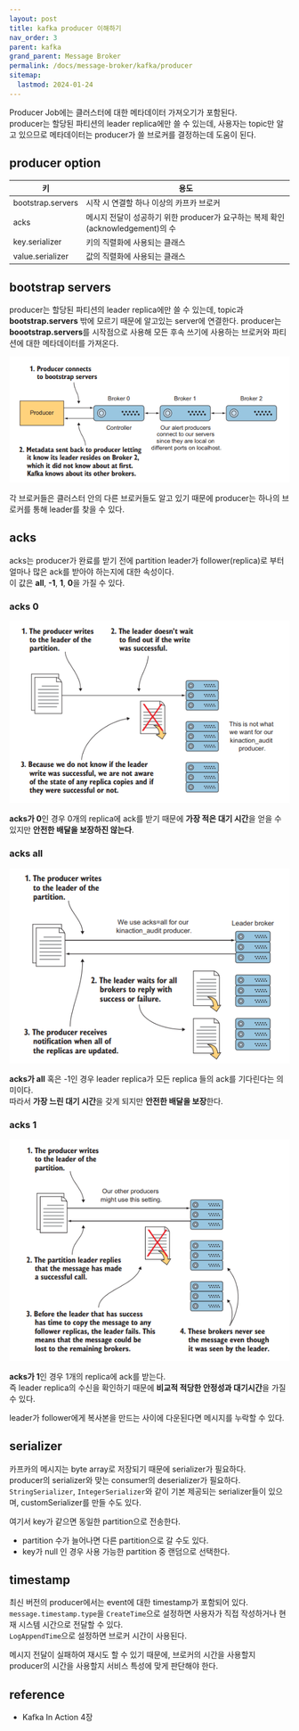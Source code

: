 ```yaml
---
layout: post
title: kafka producer 이해하기
nav_order: 3
parent: kafka
grand_parent: Message Broker
permalink: /docs/message-broker/kafka/producer
sitemap:
  lastmod: 2024-01-24
---
```


Producer Job에는 클러스터에 대한 메타데이터 가져오기가 포함된다.  
producer는 할당된 파티션의 leader replica에만 쓸 수 있는데, 사용자는 topic만 알고 있으므로 메타데이터는 producer가 쓸 브로커를 결정하는데 도움이 된다.  

## producer option

| 키                 | 용도                                                        |
|-------------------|-----------------------------------------------------------|
| bootstrap.servers | 시작 시 연결할 하나 이상의 카프카 브로커                                   |
| acks              | 메시지 전달이 성공하기 위한 producer가 요구하는 복제 확인 (acknowledgement)의 수 |
| key.serializer    | 키의 직렬화에 사용되는 클래스                                          |
| value.serializer  | 값의 직렬화에 사용되는 클래스                                          |

## bootstrap servers
 
producer는 할당된 파티션의 leader replica에만 쓸 수 있는데, topic과 **bootstrap.servers** 밖에 모르기 때문에 알고있는 server에 연결한다.
producer는 **boootstrap.servers**를 시작점으로 사용해 모든 후속 쓰기에 사용하는 브로커와 파티션에 대한 메타데이터를 가져온다.

![bootstrap-server.png](bootstrap-server.png)

각 브로커들은 클러스터 안의 다른 브로커들도 알고 있기 때문에 producer는 하나의 브로커를 통해 leader를 찾을 수 있다.  

## acks

acks는 producer가 완료를 받기 전에 partition leader가 follower(replica)로 부터 얼마나 많은 ack를 받아야 하는지에 대한 속성이다.  
이 값은 **all**, **-1**, **1**, **0**을 가질 수 있다.  

### acks 0

![ack0.png](ack0.png)

**acks가 0**인 경우 0개의 replica에 ack를 받기 때문에 **가장 적은 대기 시간**을 얻을 수 있지만 **안전한 배달을 보장하진 않는다**.

### acks all

![ackall.png](ackall.png)

**acks가 all** 혹은 -1인 경우 leader replica가 모든 replica 들의 ack를 기다린다는 의미이다.  
따라서 **가장 느린 대기 시간**을 갖게 되지만 **안전한 배달을 보장**한다.  

### acks 1

![ack1.png](ack1.png)

**acks가 1**인 경우 1개의 replica에 ack를 받는다.  
즉 leader replica의 수신을 확인하기 때문에 **비교적 적당한 안정성과 대기시간**을 가질 수 있다.  

leader가 follower에게 복사본을 만드는 사이에 다운된다면 메시지를 누락할 수 있다.

## serializer

카프카의 메시지는 byte array로 저장되기 때문에 serializer가 필요하다.  
producer의 serializer와 맞는 consumer의 deserializer가 필요하다.  
`StringSerializer`, `IntegerSerializer`와 같이 기본 제공되는 serializer들이 있으며, customSerializer를 만들 수도 있다.

여기서 key가 같으면 동일한 partition으로 전송한다.
- partition 수가 늘어나면 다른 partition으로 갈 수도 있다.
- key가 null 인 경우 사용 가능한 partition 중 랜덤으로 선택한다.

## timestamp

최신 버전의 producer에서는 event에 대한 timestamp가 포함되어 있다.  
`message.timestamp.type`을 `CreateTime`으로 설정하면 사용자가 직접 작성하거나 현재 시스템 시간으로 전달할 수 있다.  
`LogAppendTime`으로 설정하면 브로커 시간이 사용된다.  

메시지 전달이 실패하여 재시도 할 수 있기 때문에, 브로커의 시간을 사용할지 producer의 시간을 사용할지 서비스 특성에 맞게 판단해야 한다.

## reference

- Kafka In Action 4장
